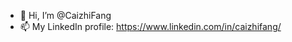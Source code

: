 - 👋 Hi, I’m @CaizhiFang
- 📫 My LinkedIn profile: https://www.linkedin.com/in/caizhifang/

<!---
CaizhiFang/CaizhiFang is a ✨ special ✨ repository because its `README.md` (this file) appears on your GitHub profile.
You can click the Preview link to take a look at your changes.
--->
